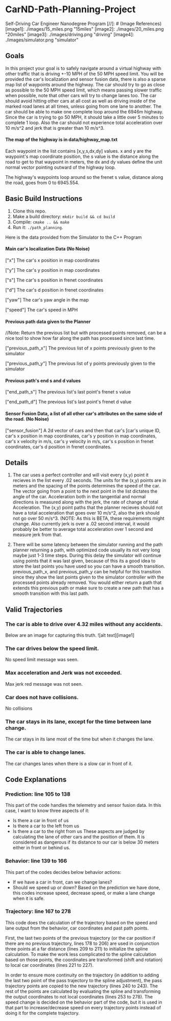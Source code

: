 # CarND-Path-Planning-Project
Self-Driving Car Engineer Nanodegree Program
[//]: # (Image References)
[image1]: ./images/15_miles.png "15miles"
[image2]: ./images/20_miles.png "20miles"
[image3]: ./images/driving.png "driving"
[image4]: ./images/simulator.png "simulator"
## Goals
In this project your goal is to safely navigate around a virtual highway with other traffic that is driving +-10 MPH of the 50 MPH speed limit. You will be provided the car's localization and sensor fusion data, there is also a sparse map list of waypoints around the highway. The car should try to go as close as possible to the 50 MPH speed limit, which means passing slower traffic when possible, note that other cars will try to change lanes too. The car should avoid hitting other cars at all cost as well as driving inside of the marked road lanes at all times, unless going from one lane to another. The car should be able to make one complete loop around the 6946m highway. Since the car is trying to go 50 MPH, it should take a little over 5 minutes to complete 1 loop. Also the car should not experience total acceleration over 10 m/s^2 and jerk that is greater than 10 m/s^3.

#### The map of the highway is in data/highway_map.txt
Each waypoint in the list contains  [x,y,s,dx,dy] values. x and y are the waypoint's map coordinate position, the s value is the distance along the road to get to that waypoint in meters, the dx and dy values define the unit normal vector pointing outward of the highway loop.

The highway's waypoints loop around so the frenet s value, distance along the road, goes from 0 to 6945.554.

## Basic Build Instructions

1. Clone this repo.
2. Make a build directory: `mkdir build && cd build`
3. Compile: `cmake .. && make`
4. Run it: `./path_planning`.

Here is the data provided from the Simulator to the C++ Program

#### Main car's localization Data (No Noise)

["x"] The car's x position in map coordinates

["y"] The car's y position in map coordinates

["s"] The car's s position in frenet coordinates

["d"] The car's d position in frenet coordinates

["yaw"] The car's yaw angle in the map

["speed"] The car's speed in MPH

#### Previous path data given to the Planner

//Note: Return the previous list but with processed points removed, can be a nice tool to show how far along
the path has processed since last time. 

["previous_path_x"] The previous list of x points previously given to the simulator

["previous_path_y"] The previous list of y points previously given to the simulator

#### Previous path's end s and d values 

["end_path_s"] The previous list's last point's frenet s value

["end_path_d"] The previous list's last point's frenet d value

#### Sensor Fusion Data, a list of all other car's attributes on the same side of the road. (No Noise)

["sensor_fusion"] A 2d vector of cars and then that car's [car's unique ID, car's x position in map coordinates, car's y position in map coordinates, car's x velocity in m/s, car's y velocity in m/s, car's s position in frenet coordinates, car's d position in frenet coordinates. 

## Details

1. The car uses a perfect controller and will visit every (x,y) point it recieves in the list every .02 seconds. The units for the (x,y) points are in meters and the spacing of the points determines the speed of the car. The vector going from a point to the next point in the list dictates the angle of the car. Acceleration both in the tangential and normal directions is measured along with the jerk, the rate of change of total Acceleration. The (x,y) point paths that the planner recieves should not have a total acceleration that goes over 10 m/s^2, also the jerk should not go over 50 m/s^3. (NOTE: As this is BETA, these requirements might change. Also currently jerk is over a .02 second interval, it would probably be better to average total acceleration over 1 second and measure jerk from that.

2. There will be some latency between the simulator running and the path planner returning a path, with optimized code usually its not very long maybe just 1-3 time steps. During this delay the simulator will continue using points that it was last given, because of this its a good idea to store the last points you have used so you can have a smooth transition. previous_path_x, and previous_path_y can be helpful for this transition since they show the last points given to the simulator controller with the processed points already removed. You would either return a path that extends this previous path or make sure to create a new path that has a smooth transition with this last path.

## Valid Trajectories
### The car is able to drive over 4.32 miles without any accidents.
Below are an image for capturing this truth.
![alt text][image1]

### The car drives below the speed limit.
No speed limit message was seen.

### Max acceleration and Jerk was not exceeded.
Max jerk red message was not seen.

### Car does not have collisions.
No collisions

### The car stays in its lane, except for the time between lane change.
The car stays in its lane most of the time but when it changes the lane.

### The car is able to change lanes.
The car changes lanes when there is a slow car in front of it.

## Code Explanations

### Prediction: line 105 to 138
This part of the code handles the telemetry and sensor fusion data. In this case, I want to know three aspects of it:
* Is there a car in front of us
* Is there a car to the left from us 
* Is there a car to the right from us
These aspects are judged by calculating the lane of other cars and the position of them. It is considered as dangerous if its distance to our car is below 30 meters either in front or behind us.

### Behavior: line 139 to 166	
This part of the codes decides below behavior actions:
* If we have a car in front, can we change lanes?
* Should we speed up or down?
Based on the prediction we have done, this codes increase speed, decrease speed, or make a lane change when it is safe.

### Trajectory: line 167 to 278
This code does the calculation of the trajectory based on the speed and lane output from the behavior, car coordinates and past path points.

First, the last two points of the previous trajectory (or the car position if there are no previous trajectory, lines 178 to 206) are used in conjunction three points at a far distance (lines 209 to 211) to initialize the spline calculation. To make the work less complicated to the spline calculation based on those points, the coordinates are transformed (shift and rotation) to local car coordinates (lines 221 to 227).

In order to ensure more continuity on the trajectory (in addition to adding the last two point of the pass trajectory to the spline adjustment), the pass trajectory points are copied to the new trajectory (lines 240 to 243). The rest of the points are calculated by evaluating the spline and transforming the output coordinates to not local coordinates (lines 253 to 278). The speed change is decided on the behavior part of the code, but it is used in that part to increase/decrease speed on every trajectory points instead of doing it for the complete trajectory.